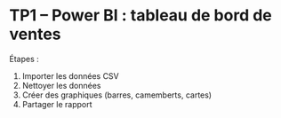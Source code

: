# TP1 – Power BI : tableau de bord de ventes

Étapes :
1. Importer les données CSV
2. Nettoyer les données
3. Créer des graphiques (barres, camemberts, cartes)
4. Partager le rapport

